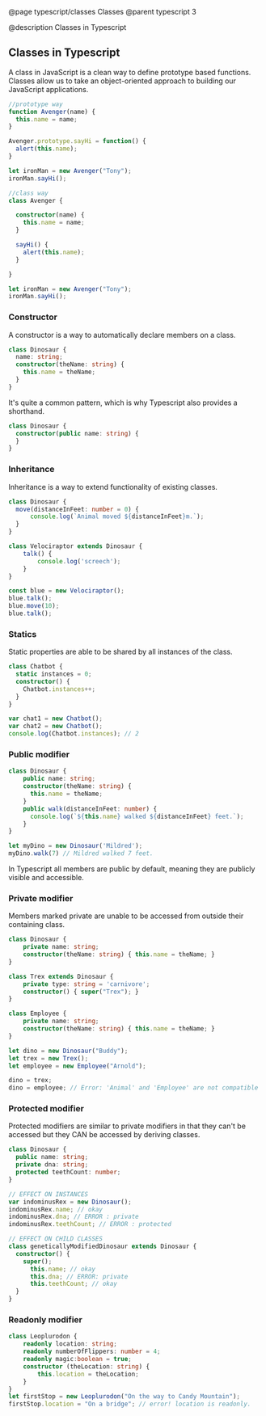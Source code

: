 @page typescript/classes Classes
@parent typescript 3

@description Classes in Typescript

## Classes in Typescript

A class in JavaScript is a clean way to define prototype based functions. Classes allow us to take an object-oriented approach to building our JavaScript applications.

```javascript
//prototype way
function Avenger(name) {
  this.name = name;
}

Avenger.prototype.sayHi = function() {
  alert(this.name);
}

let ironMan = new Avenger("Tony");
ironMan.sayHi();
```


```typescript
//class way
class Avenger {

  constructor(name) {
    this.name = name;
  }

  sayHi() {
    alert(this.name);
  }

}

let ironMan = new Avenger("Tony");
ironMan.sayHi();
```
### Constructor

A constructor is a way to automatically declare members on a class.


```typescript
class Dinosaur {
  name: string;
  constructor(theName: string) {
    this.name = theName;
  }
}
```

It's quite a common pattern, which is why Typescript also provides a shorthand.

```typescript
class Dinosaur {
  constructor(public name: string) {
  }
}
```

### Inheritance

Inheritance is a way to extend functionality of existing classes.

```typescript
class Dinosaur {
  move(distanceInFeet: number = 0) {
      console.log(`Animal moved ${distanceInFeet}m.`);
  }
}

class Velociraptor extends Dinosaur {
    talk() {
        console.log('screech');
    }
}

const blue = new Velociraptor();
blue.talk();
blue.move(10);
blue.talk();
```

### Statics

Static properties are able to be shared by all instances of the class.

```typescript
class Chatbot {
  static instances = 0;
  constructor() {
    Chatbot.instances++;
  }
}

var chat1 = new Chatbot();
var chat2 = new Chatbot();
console.log(Chatbot.instances); // 2
```


### Public modifier

```typescript
class Dinosaur {
    public name: string;
    constructor(theName: string) {
      this.name = theName;
    }
    public walk(distanceInFeet: number) {
      console.log(`${this.name} walked ${distanceInFeet} feet.`);
    }
}

let myDino = new Dinosaur('Mildred');
myDino.walk(7) // Mildred walked 7 feet.
```

In Typescript all members are public by default, meaning they are publicly visible and accessible.

### Private modifier

Members marked private are unable to be accessed from outside their containing class.

```typescript
class Dinosaur {
    private name: string;
    constructor(theName: string) { this.name = theName; }
}

class Trex extends Dinosaur {
    private type: string = 'carnivore';
    constructor() { super("Trex"); }
}

class Employee {
    private name: string;
    constructor(theName: string) { this.name = theName; }
}

let dino = new Dinosaur("Buddy");
let trex = new Trex();
let employee = new Employee("Arnold");

dino = trex;
dino = employee; // Error: 'Animal' and 'Employee' are not compatible
```

### Protected modifier

Protected modifiers are similar to private modifiers in that they can't be accessed but they CAN be accessed by deriving classes.

```typescript
class Dinosaur {
  public name: string;
  private dna: string;
  protected teethCount: number;
}

// EFFECT ON INSTANCES
var indominusRex = new Dinosaur();
indominusRex.name; // okay
indominusRex.dna; // ERROR : private
indominusRex.teethCount; // ERROR : protected

// EFFECT ON CHILD CLASSES
class geneticallyModifiedDinosaur extends Dinosaur {
  constructor() {
    super();
      this.name; // okay
      this.dna; // ERROR: private
      this.teethCount; // okay
  }
}
```

### Readonly modifier

```typescript
class Leoplurodon {
    readonly location: string;
    readonly numberOfFlippers: number = 4;
    readonly magic:boolean = true;
    constructor (theLocation: string) {
        this.location = theLocation;
    }
}
let firstStop = new Leoplurodon("On the way to Candy Mountain");
firstStop.location = "On a bridge"; // error! location is readonly.
```
